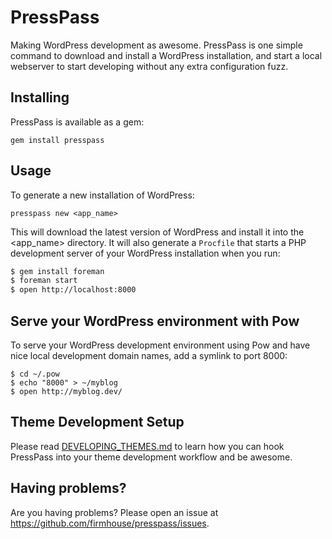 # PressPass

Making WordPress development as awesome. PressPass is one simple command to download and install a WordPress installation, and start a local webserver to start developing without any extra configuration fuzz.

## Installing

PressPass is available as a gem:

```
gem install presspass
```

## Usage

To generate a new installation of WordPress:

```
presspass new <app_name>
```

This will download the latest version of WordPress and install it into the <app_name> directory. It will also generate a `Procfile` that starts a PHP development server of your WordPress installation when you run:

``` bash
$ gem install foreman
$ foreman start
$ open http://localhost:8000
```

## Serve your WordPress environment with Pow

To serve your WordPress development environment using Pow and have nice local development domain names, add a symlink to port 8000:

```
$ cd ~/.pow
$ echo "8000" > ~/myblog
$ open http://myblog.dev/
```

## Theme Development Setup

Please read [DEVELOPING_THEMES.md](http://github.com/firmhouse/presspass/blob/master/DEVELOPING_THEMES.md) to
learn how you can hook PressPass into your theme development workflow and be awesome.

## Having problems?

Are you having problems? Please open an issue at https://github.com/firmhouse/presspass/issues.
